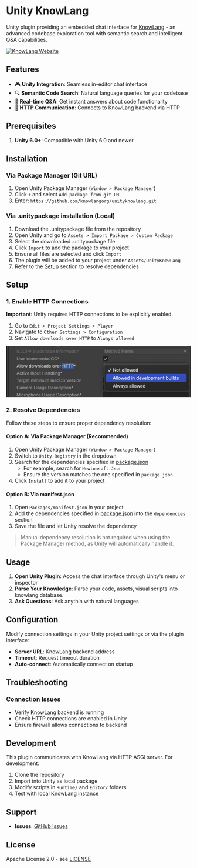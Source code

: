 # Unity KnowLang

Unity plugin providing an embedded chat interface for [KnowLang](https://github.com/KnowLangOrg/know-lang) - an advanced codebase exploration tool with semantic search and intelligent Q&A capabilities.

[![KnowLang Website](https://img.shields.io/badge/🌐%20KnowLang-Website-blue)](https://github.com/KnowLangOrg/know-lang)

## Features

- 🎮 **Unity Integration**: Seamless in-editor chat interface
- 🔍 **Semantic Code Search**: Natural language queries for your codebase
- 💬 **Real-time Q&A**: Get instant answers about code functionality
- 🔌 **HTTP Communication**: Connects to KnowLang backend via HTTP

## Prerequisites
1. **Unity 6.0+**: Compatible with Unity 6.0 and newer

## Installation

### Via Package Manager (Git URL)

1. Open Unity Package Manager (`Window > Package Manager`)
2. Click `+` and select `Add package from git URL`
3. Enter: `https://github.com/knowlangorg/unityknowlang.git`

### Via .unitypackage installation (Local)

1. Download the .unitypackage file from the repository
2. Open Unity and go to `Assets > Import Package > Custom Package`
3. Select the downloaded .unitypackage file
4. Click `Import` to add the package to your project
5. Ensure all files are selected and click `Import`
6. The plugin will be added to your project under `Assets/UnityKnowLang`
7. Refer to the [Setup](#setup) section to resolve dependencies

## Setup

### 1. Enable HTTP Connections

**Important**: Unity requires HTTP connections to be explicitly enabled.

1. Go to `Edit > Project Settings > Player`
2. Navigate to `Other Settings > Configuration`
3. Set `Allow downloads over HTTP` to `Always allowed`

![HTTP Connection Setup](HTTP_Connection.png)

### 2. Resolve Dependencies

Follow these steps to ensure proper dependency resolution:

#### Option A: Via Package Manager (Recommended)

1. Open Unity Package Manager (`Window > Package Manager`)
2. Switch to `Unity Registry` in the dropdown
3. Search for the dependencies specified in [package.json](package.json)
   - For example, search for `Newtonsoft.Json`
   - Ensure the version matches the one specified in `package.json`
4. Click `Install` to add it to your project

#### Option B: Via manifest.json

1. Open `Packages/manifest.json` in your project
2. Add the dependencies specified in [package.json](package.json) into the `dependencies` section
3. Save the file and let Unity resolve the dependency

> Manual dependency resolution is not required when using the Package Manager method, as Unity will automatically handle it.

## Usage

1. **Open Unity Plugin**: Access the chat interface through Unity's menu or inspector
2. **Parse Your Knowledge**: Parse your code, assets, visual scripts into knowlang database.
3. **Ask Questions**: Ask anythin with natural languages

## Configuration

Modify connection settings in your Unity project settings or via the plugin interface:

- **Server URL**: KnowLang backend address
- **Timeout**: Request timeout duration
- **Auto-connect**: Automatically connect on startup

## Troubleshooting

### Connection Issues
- Verify KnowLang backend is running
- Check HTTP connections are enabled in Unity
- Ensure firewall allows connections to backend

## Development

This plugin communicates with KnowLang via HTTP ASGI server. For development:

1. Clone the repository
2. Import into Unity as local package
3. Modify scripts in `Runtime/` and `Editor/` folders
4. Test with local KnowLang instance

## Support

- **Issues**: [GitHub Issues](https://github.com/knowlangorg/unityknowlang/issues)

## License

Apache License 2.0 - see [LICENSE](LICENSE.md)